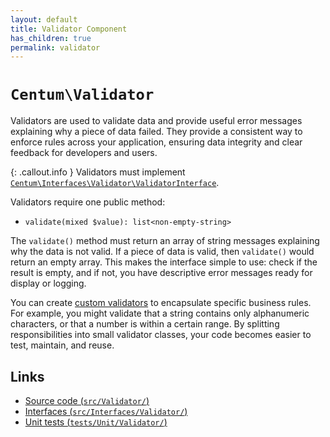 ```yaml
---
layout: default
title: Validator Component
has_children: true
permalink: validator
---
```




# `Centum\Validator`

Validators are used to validate data and provide useful error messages explaining why a piece of data failed.
They provide a consistent way to enforce rules across your application, ensuring data integrity and clear feedback for developers and users.

{: .callout.info }
Validators must implement [`Centum\Interfaces\Validator\ValidatorInterface`](https://github.com/SidRoberts/centum/blob/main/src/Interfaces/Validator/ValidatorInterface.php).

Validators require one public method:

- `validate(mixed $value): list<non-empty-string>`

The `validate()` method must return an array of string messages explaining why the data is not valid.
If a piece of data is valid, then `validate()` would return an empty array.
This makes the interface simple to use: check if the result is empty, and if not, you have descriptive error messages ready for display or logging.

You can create [custom validators](custom-validators.md) to encapsulate specific business rules.
For example, you might validate that a string contains only alphanumeric characters, or that a number is within a certain range.
By splitting responsibilities into small validator classes, your code becomes easier to test, maintain, and reuse.



## Links

- [Source code (`src/Validator/`)](https://github.com/SidRoberts/centum/blob/main/src/Validator/)
- [Interfaces (`src/Interfaces/Validator/`)](https://github.com/SidRoberts/centum/blob/main/src/Interfaces/Validator/)
- [Unit tests (`tests/Unit/Validator/`)](https://github.com/SidRoberts/centum/blob/main/tests/Unit/Validator/)
